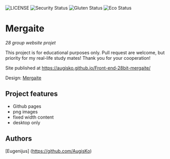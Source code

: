 ![LICENSE](https://img.shields.io/badge/license-MIT-blue.svg?style=flat-square)
![Security Status](https://img.shields.io/security-headers?label=Security&url=https%3A%2F%2Fgithub.com&style=flat-square)
![Gluten Status](https://img.shields.io/badge/Gluten-Free-green.svg)
![Eco Status](https://img.shields.io/badge/ECO-Friendly-green.svg)

# Mergaite

_28 group website projet_

This project is for educational purposes only. Pull request are welcome, but priority for my real-life study mates! Thank you for your cooperation!

Site published at https://augisko.github.io/Front-end-28bit-mergaite/

Design: [Mergaite](https://cdn.discordapp.com/attachments/648536169677958156/648860692459290634/unknown.png)

## Project features

- Github pages
- png images
- fixed width content
- desktop only

## Authors

[Eugenijus] (https://github.com/AugisKo) 